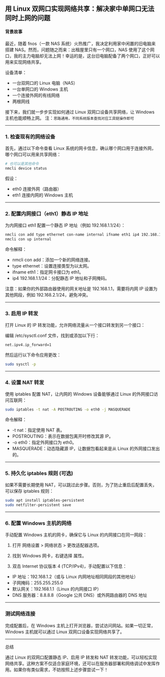 ## 用 Linux 双网口实现网络共享：解决家中单网口无法同时上网的问题

#### 背景故事

最近，随着 fnos（一款 NAS 系统）火热推广，我决定利用家中闲置的旧电脑来搭建 NAS。然而，问题随之而来：出租屋里只有一个网口，NAS 使用了这个网口，我的主力电脑却无法上网！幸运的是，这台旧电脑配备了两个网口，正好可以用来实现网络共享。

设备清单：
-	一台双网口的 Linux 电脑（NAS）
-	一台单网口的 Windows 主机
-	一个连接外网的有线网络
-	两根网线

接下来，我们就一步步实现如何通过 Linux 双网口设备共享网络，让 Windows 主机也能顺畅上网。
注：`思路通用，不同系统版本查找对应工具链操作即可`

---

### 1. 检查现有的网络设备

首先，通过以下命令查看 Linux 系统的网卡信息，确认哪个网口用于连接外网，哪个网口可以用来共享网络：

```bash
# 也可以是其他命令
nmcli device status
```
假设：
-	eth0 连接外网（路由器）
-	eth1 连接内网的 Windows 主机

---

### 2. 配置内网接口（eth1）静态 IP 地址

为内网接口 eth1 配置一个静态 IP 地址（例如 192.168.1.1/24）：
```bash
nmcli con add type ethernet con-name internal ifname eth1 ip4 192.168.1.1/24
nmcli con up internal
```
命令解释：
-	nmcli con add：添加一个新的网络连接。
-	type ethernet：设置连接类型为以太网。
-	ifname eth1：指定网卡接口为 eth1。
-	ip4 192.168.1.1/24：分配静态 IP 地址和子网掩码。

注意：如果你的外部路由器使用的网关地址是 192.168.1.1，需要将内网 IP 设置为其他网段，例如 192.168.2.1/24，避免冲突。

---

### 3. 启用 IP 转发

打开 Linux 的 IP 转发功能，允许网络流量从一个接口转发到另一个接口：

编辑 /etc/sysctl.conf 文件，找到或添加以下行：
```txt
net.ipv4.ip_forward=1
```
然后运行以下命令应用更改：
```bash
sudo sysctl -p
```

---

### 4. 设置 NAT 转发

使用 iptables 配置 NAT，让内网的 Windows 设备能够通过 Linux 的外网接口访问互联网：

```bash
sudo iptables -t nat -A POSTROUTING -o eth0 -j MASQUERADE
```

命令解释：
-	-t nat：指定使用 NAT 表。
-	POSTROUTING：表示在数据包离开时修改其源 IP。
-	-o eth0：指定外网接口为 eth0。
-	MASQUERADE：动态隐藏源 IP，让数据包看起来是从 Linux 的外网接口发出的。

---

### 5. 持久化 iptables 规则 (可选)

如果不需要长期使用 NAT，可以跳过此步骤。否则，为了防止重启后配置丢失，可以保存 iptables 规则：
```bash
sudo apt install iptables-persistent
sudo netfilter-persistent save
```

---

### 6. 配置 Windows 主机的网络

手动配置 Windows 主机的网卡，确保它与 Linux 的内网接口在同一网段：

1.	打开 网络设置 > 网络状态 > 更改适配器选项。

2.	找到 Windows 网卡，右键选择 属性。

3.	双击 Internet 协议版本 4 (TCP/IPv4)，手动配置以下信息：

-	IP 地址：192.168.1.2（或与 Linux 内网地址相同网段的其他地址）
-	子网掩码：255.255.255.0
-	默认网关：192.168.1.1（Linux 的内网接口 IP）
-	DNS 服务器：8.8.8.8（Google 公共 DNS）或外网路由器的 DNS 地址

---

### 测试网络连接

完成配置后，在 Windows 主机上打开浏览器，尝试访问网站。如果一切正常，Windows 主机就可以通过 Linux 双网口设备实现网络共享了。

---

总结

通过 Linux 的双网口配置静态 IP、启用 IP 转发和 NAT 转发功能，可以轻松实现网络共享。这种方案不仅适合家庭环境，还可以在服务器部署和网络调试中发挥作用。如果你有类似需求，不妨按照上述步骤尝试一下！